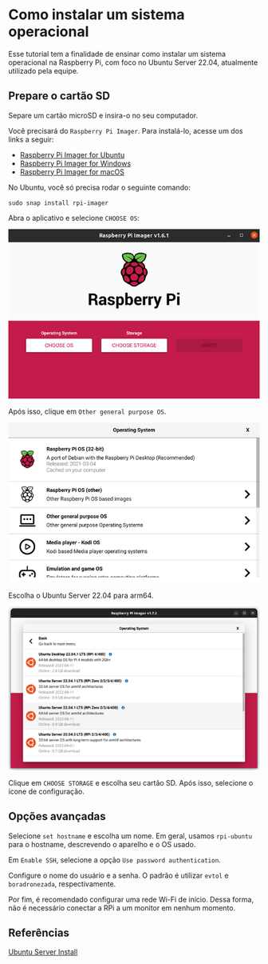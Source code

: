 # Como instalar um sistema operacional

Esse tutorial tem a finalidade de ensinar como instalar um sistema operacional na Raspberry Pi, com foco no Ubuntu Server 22.04, atualmente utilizado pela equipe.

## Prepare o cartão SD

Separe um cartão microSD e insira-o no seu computador.

Você precisará do `Raspberry Pi Imager`. Para instalá-lo, acesse um dos links a seguir:

- [Raspberry Pi Imager for Ubuntu](https://downloads.raspberrypi.org/imager/imager_latest_amd64.deb)
- [Raspberry Pi Imager for Windows](https://downloads.raspberrypi.org/imager/imager_latest.exe)
- [Raspberry Pi Imager for macOS](https://downloads.raspberrypi.org/imager/imager_latest.dmg)

No Ubuntu, você só precisa rodar o seguinte comando:

```shell
sudo snap install rpi-imager
```

Abra o aplicativo e selecione `CHOOSE OS`:

![](assets/os-imager.png)

Após isso, clique em `Other general purpose OS`.

![](assets/os-general-os.png)

Escolha o Ubuntu Server 22.04 para arm64.

![](assets/os-ubuntu.png)

Clique em `CHOOSE STORAGE` e escolha seu cartão SD. Após isso, selecione o ícone de configuração.

## Opções avançadas

Selecione `set hostname` e escolha um nome. Em geral, usamos `rpi-ubuntu` para o hostname, descrevendo o aparelho e o OS usado.

Em `Enable SSH`, selecione a opção `Use password authentication`.

Configure o nome do usuário e a senha. O padrão é utilizar `evtol` e `boradronezada`, respectivamente.

Por fim, é recomendado configurar uma rede Wi-Fi de início. Dessa forma, não é necessário conectar a RPi a um monitor em nenhum momento.

## Referências

[Ubuntu Server Install](https://ubuntu.com/tutorials/how-to-install-ubuntu-on-your-raspberry-pi#1-overview)